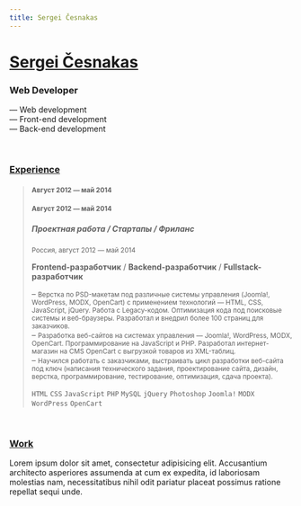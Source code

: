 ```yaml
---
title: Sergei Česnakas
---
```


# [Sergei Česnakas](/)

### Web Developer

— Web development\
— Front-end development\
— Back-end development

<br>

### [Experience](/experience)

> <h4><small>Август 2012 — май 2014</small></h4>
> 
> <small><h4>Август 2012 — май 2014</h4></small>
> 
> <h5>Проектная работа / Стартапы / Фриланс</h5>
> <small>Россия, август 2012 — май 2014</small>
>
> **Frontend-разработчик** / **Backend-разработчик** / **Fullstack-разработчик**
>
> – <small>Верстка по PSD-макетам под различные системы управления (Joomla!, WordPress, MODX, OpenCart) с применением технологий — HTML, CSS, JavaScript, jQuery. Работа с Legacy-кодом. Оптимизация кода под поисковые системы и веб-браузеры. Разработал и внедрил более 100 страниц для заказчиков.</small>\
> – <small>Разработка веб-сайтов на системах управления — Joomla!, WordPress, MODX, OpenCart. Программирование на JavaScript и PHP. Разработал интернет-магазин на CMS OpenCart с выгрузкой товаров из XML-таблиц.</small>\
> – <small>Научился работать с заказчиками, выстраивать цикл разработки веб-сайта под ключ (написания технического задания, проектирование сайта, дизайн, верстка, программирование, тестирование, оптимизация, сдача проекта).</small>
>
> `HTML` `CSS` `JavaScript` `PHP` `MySQL` `jQuery` `Photoshop` `Joomla!` `MODX` `WordPress` `OpenCart`

<br>

### [Work](/work/)

Lorem ipsum dolor sit amet, consectetur adipisicing elit. Accusantium architecto asperiores assumenda at cum ex expedita, id laboriosam molestias nam, necessitatibus nihil odit pariatur placeat possimus ratione repellat sequi unde.

<br><br><br>
